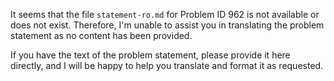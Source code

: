 It seems that the file `statement-ro.md` for Problem ID 962 is not available or does not exist. Therefore, I'm unable to assist you in translating the problem statement as no content has been provided.

If you have the text of the problem statement, please provide it here directly, and I will be happy to help you translate and format it as requested.